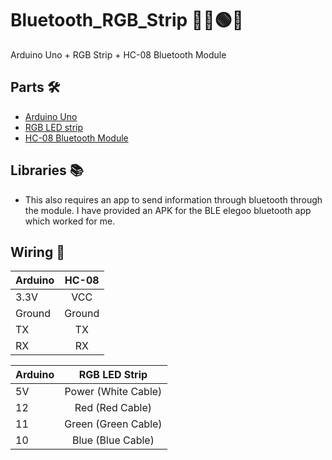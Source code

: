 # Bluetooth_RGB_Strip 📶🔴🟢🔵
Arduino Uno + RGB Strip + HC-08 Bluetooth Module

## Parts 🛠
* [Arduino Uno](https://www.amazon.ca/Elegoo-Board-ATmega328P-ATMEGA16U2-Arduino/dp/B01EWOE0UU/ref=sr_1_2_sspa?dchild=1&keywords=arduino+uno&qid=1606103005&sr=8-2-spons&psc=1&spLa=ZW5jcnlwdGVkUXVhbGlmaWVyPUEzQ1hXUk5QTjFZMzIwJmVuY3J5cHRlZElkPUEwOTY1NTEzNzVVN1Q3WlhYOExDJmVuY3J5cHRlZEFkSWQ9QTEwMTg4MjRNT1NQMVNYWk03UiZ3aWRnZXROYW1lPXNwX2F0ZiZhY3Rpb249Y2xpY2tSZWRpcmVjdCZkb05vdExvZ0NsaWNrPXRydWU=)
* [RGB LED strip](https://www.amazon.ca/Dimmable-Flexible-Backlight-Control-Decoration/dp/B07CQDB1KP/ref=sr_1_81?dchild=1&keywords=usb+rgb+led+strip&qid=1606102628&sr=8-81)
* [HC-08 Bluetooth Module](https://www.amazon.ca/DSD-TECH-SH-HC-08-Transceiver-Compatible/dp/B01N4P7T0H/ref=sr_1_1_sspa?dchild=1&keywords=hc-08&qid=1606103028&sr=8-1-spons&psc=1&spLa=ZW5jcnlwdGVkUXVhbGlmaWVyPUFPSFFJWkM3TVZaVFkmZW5jcnlwdGVkSWQ9QTA1MDE1MTAzSlNLRkY3V0NXTDkxJmVuY3J5cHRlZEFkSWQ9QTAyNTMyOTRCVDFLVU9JTFdOTEcmd2lkZ2V0TmFtZT1zcF9hdGYmYWN0aW9uPWNsaWNrUmVkaXJlY3QmZG9Ob3RMb2dDbGljaz10cnVl)

## Libraries 📚
* This also requires an app to send information through bluetooth through the module. I have provided an APK for the BLE elegoo bluetooth app which worked for me.

## Wiring 🔌
|   **Arduino** | **HC-08**    |
| ------------- |:-------------:|
| 3.3V          | VCC           | 
|Ground         | Ground        |   
| TX            | TX            |
| RX            | RX            |

|   **Arduino** | **RGB LED Strip**|
| ------------- |:-------------:|
| 5V            | Power (White Cable)| 
|12             | Red (Red Cable)    |   
| 11            | Green (Green Cable)|
| 10            | Blue (Blue Cable)  |



